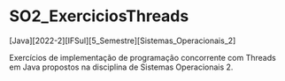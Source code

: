 # SO2_ExerciciosThreads
[Java][2022-2][IFSul][5_Semestre][Sistemas_Operacionais_2]

Exercícios de implementação de programação concorrente com Threads em Java propostos na disciplina de Sistemas Operacionais 2.
